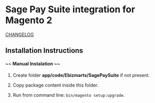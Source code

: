 # Sage Pay Suite integration for Magento 2

[CHANGELOG](https://github.com/ebizmarts/magento2-sage-pay-suite/blob/master/CHANGELOG.md)

## Installation Instructions

#### ~~ Manual Instalation ~~

1. Create folder __app/code/Ebizmarts/SagePaySuite__ if not present.

2. Copy package content inside this folder.

3. Run from command line: `bin/magento setup:upgrade`.
